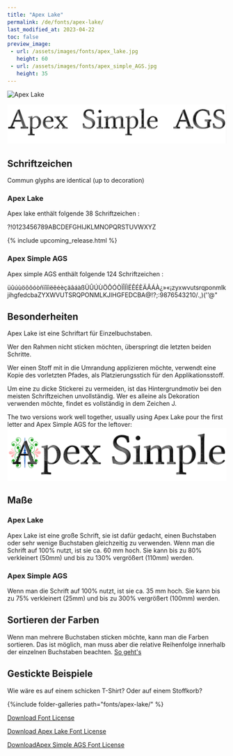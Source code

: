 ```yaml
---
title: "Apex Lake"
permalink: /de/fonts/apex-lake/
last_modified_at: 2023-04-22
toc: false
preview_image:
 - url: /assets/images/fonts/apex_lake.jpg
   height: 60
 - url: /assets/images/fonts/apex_simple_AGS.jpg
   height: 35
---
```

![Apex Lake](/assets/images/fonts/apex_lake.jpg)

![Apex Simple](/assets/images/fonts/apex_simple_AGS.jpg)

## Schriftzeichen
Commun glyphs are identical (up to decoration)
### Apex Lake
Apex lake enthält folgende 38 Schriftzeichen :

?!0123456789ABCDEFGHIJKLMNOPQRSTUVWXYZ

{% include upcoming_release.html %}

### Apex Simple AGS
Apex simple AGS enthält folgende 124 Schriftzeichen :


üûúùöõôóòñïîíìëêéèçäâáàßÜÛÚÙÖÔÓÒÏÎÍÌËÊÉÈÄÂÁÀ¿»«¡zyxwvutsrqponmlkjihgfedcbaZYXWVUTSRQPONMLKJIHGFEDCBA@!?;:9876543210/.,)('’@"

## Besonderheiten
Apex Lake ist eine Schriftart für Einzelbuchstaben. 

Wer den Rahmen nicht sticken möchten, überspringt die letzten beiden Schritte.  

Wer einen Stoff mit in die Umrandung applizieren möchte, verwendt eine Kopie des vorletzten Pfades, als Platzierungsstich für den Applikationsstoff.

Um eine zu dicke Stickerei zu vermeiden, ist das Hintergrundmotiv bei den meisten Schriftzeichen unvollständig. Wer es alleine als Dekoration verwenden möchte, findet es vollständig in dem Zeichen J.

The two versions work well together, usually using  Apex Lake pour the first letter and Apex Simple AGS for the leftover:
![Both_Apex](/assets/images/fonts/both_apex.png)

## Maße

### Apex Lake
Apex Lake ist eine große Schrift, sie ist dafür gedacht, einen Buchstaben oder sehr wenige Buchstaben gleichzeitig zu verwenden. 
Wenn man die Schrift auf 100% nutzt, ist sie ca. 60 mm hoch. Sie kann bis zu 80% verkleinert (50mm) und bis zu 130% vergrößert (110mm) werden.


### Apex Simple AGS
Wenn man die Schrift auf 100% nutzt, ist sie ca. 35 mm hoch. Sie kann bis zu 75% verkleinert (25mm) und bis zu 300% vergrößert (100mm) werden.


## Sortieren der Farben 
Wenn man mehrere Buchstaben sticken möchte, kann man die Farben sortieren. Das ist möglich, man muss aber die relative Reihenfolge innerhalb der einzelnen Buchstaben beachten. [So geht's](https://inkstitch.org/de/docs/lettering/#sortierung-von-farben)

## Gestickte Beispiele
Wie wäre es auf einem schicken T-Shirt? Oder auf einem Stoffkorb?

{%include folder-galleries path="fonts/apex-lake/" %}



[Download Font License](https://github.com/inkstitch/inkstitch/tree/main/fonts/apex_lake/LICENSE)



[Download Apex Lake Font License](https://github.com/inkstitch/inkstitch/tree/main/fonts/apex_lake/LICENSE)

[DownloadApex Simple AGS Font License](https://github.com/inkstitch/inkstitch/tree/main/fonts/apex_simple_AGS/LICENSE)
